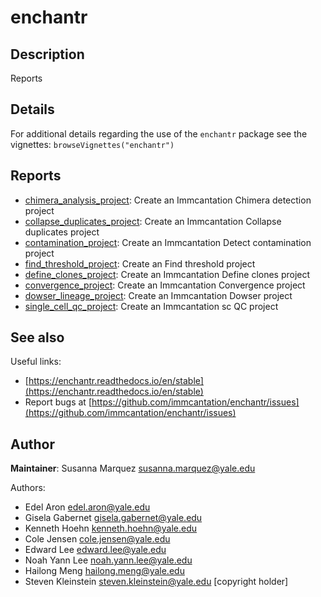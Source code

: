 # enchantr

Description
--------------------

Reports






Details
-------------------

For additional details regarding the use of the `enchantr` package see the
vignettes:
`browseVignettes("enchantr")`


Reports
-------------------



+ [chimera_analysis_project](chimera_analysis_project.md):    Create an Immcantation Chimera detection project
+ [collapse_duplicates_project](collapse_duplicates_project.md): Create an Immcantation Collapse duplicates project
+ [contamination_project](contamination_project.md):       Create an Immcantation Detect contamination project
+ [find_threshold_project](find_threshold_project.md):      Create an Find threshold project
+ [define_clones_project](define_clones_project.md):       Create an Immcantation Define clones project
+ [convergence_project](convergence_project.md):         Create an Immcantation Convergence project
+ [dowser_lineage_project](dowser_lineage_project.md):      Create an Immcantation Dowser project
+ [single_cell_qc_project](single_cell_qc_project.md):      Create an Immcantation sc QC project





See also
-------------------

Useful links:

+  [https://enchantr.readthedocs.io/en/stable](https://enchantr.readthedocs.io/en/stable)
+  Report bugs at [https://github.com/immcantation/enchantr/issues](https://github.com/immcantation/enchantr/issues)





Author
-------------------

**Maintainer**: Susanna Marquez [susanna.marquez@yale.edu](susanna.marquez@yale.edu)

Authors:

+  Edel Aron [edel.aron@yale.edu](edel.aron@yale.edu)
+  Gisela Gabernet [gisela.gabernet@yale.edu](gisela.gabernet@yale.edu)
+  Kenneth Hoehn [kenneth.hoehn@yale.edu](kenneth.hoehn@yale.edu)
+  Cole Jensen [cole.jensen@yale.edu](cole.jensen@yale.edu)
+  Edward Lee [edward.lee@yale.edu](edward.lee@yale.edu)
+  Noah Yann Lee [noah.yann.lee@yale.edu](noah.yann.lee@yale.edu)
+  Hailong Meng [hailong.meng@yale.edu](hailong.meng@yale.edu)
+  Steven Kleinstein [steven.kleinstein@yale.edu](steven.kleinstein@yale.edu) [copyright holder]





